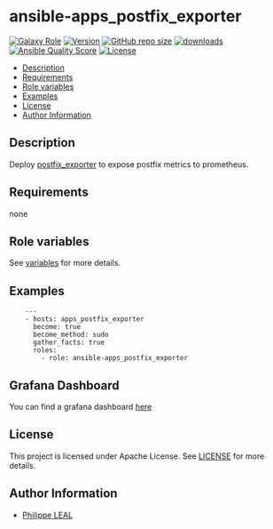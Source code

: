 # ansible-apps_postfix_exporter

[![Galaxy Role](https://img.shields.io/badge/galaxy-apps_postfix_exporter-purple?style=flat)](https://galaxy.ansible.com/lotusnoir/apps_postfix_exporter)
[![Version](https://img.shields.io/github/release/lotusnoir/ansible-apps_postfix_exporter.svg)](https://github.com/lotusnoir/ansible-apps_postfix_exporter/releases/latest)
[![GitHub repo size](https://img.shields.io/github/repo-size/lotusnoir/ansible-apps_postfix_exporter?color=orange&style=flat)](https://galaxy.ansible.com/lotusnoir/apps_postfix_exporter)
[![downloads](https://img.shields.io/ansible/role/d/52268)](https://galaxy.ansible.com/lotusnoir/apps_postfix_exporter)
[![Ansible Quality Score](https://img.shields.io/ansible/quality/52268)](https://galaxy.ansible.com/lotusnoir/apps_postfix_exporter)
[![License](https://img.shields.io/badge/license-Apache--2.0-brightgreen?style=flat)](https://opensource.org/licenses/Apache-2.0)

<!-- START doctoc generated TOC please keep comment here to allow auto update -->
<!-- DON'T EDIT THIS SECTION, INSTEAD RE-RUN doctoc TO UPDATE -->

- [Description](#description)
- [Requirements](#requirements)
- [Role variables](#role-variables)
- [Examples](#examples)
- [License](#license)
- [Author Information](#author-information)

<!-- END doctoc generated TOC please keep comment here to allow auto update -->

## Description

Deploy [postfix_exporter](https://github.com/boynux/postfix-exporter) to expose postfix metrics to prometheus.
## Requirements

none

## Role variables

See [variables](/defaults/main.yml) for more details.

## Examples

        ---
        - hosts: apps_postfix_exporter
          become: true
          become_method: sudo
          gather_facts: true
          roles:
            - role: ansible-apps_postfix_exporter

## Grafana Dashboard

You can find a grafana dashboard [here](https://grafana.com/grafana/dashboards/)

## License

This project is licensed under Apache License. See [LICENSE](/LICENSE) for more details.

## Author Information

- [Philippe LEAL](https://github.com/lotusnoir)
